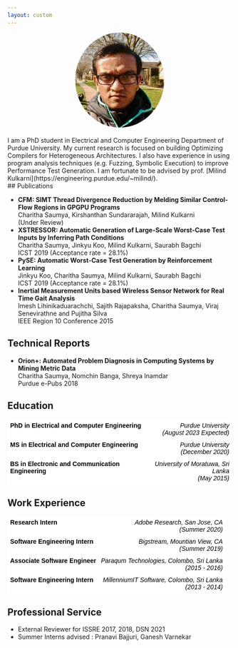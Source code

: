 ```yaml
---
layout: custom
---
```


<!--<img class="profile-picture" src="charitha.jpg">-->
<div style="text-align:center">
<img  src="charitha3.jpg" alt="Poster" style="border-radius:50%" width="200"/>  <br/>
</div>
<br/>
I am a PhD student in Electrical and Computer Engineering Department of Purdue University. My current research is focused on building Optimizing Compilers for Heterogeneous Architectures. I also have experience in using program analysis techniques (e.g. Fuzzing, Symbolic Execution) to improve Performance Test 
Generation. 
I am fortunate to be advised by prof. [Milind Kulkarni](https://engineering.purdue.edu/~milind/). 
<!-- </div> -->
<br/>
<!--Have a look at my blog [here](blog).-->
## Publications

+ **CFM: SIMT Thread Divergence Reduction by Melding Similar Control-Flow Regions in GPGPU Programs** <br/>
    Charitha Saumya, Kirshanthan Sundararajah, Milind Kulkarni <br/>
    (Under Review) 
    <a href="https://arxiv.org/abs/2107.05681" target="_blank"><i class="far fa-file-pdf fa-1x" style="color:black;"></i></a>
+ **XSTRESSOR: Automatic Generation of Large-Scale Worst-Case Test Inputs by Inferring Path Conditions** <br/>
   Charitha Saumya, Jinkyu Koo, Milind Kulkarni, Saurabh Bagchi <br/>
   ICST 2019 (Acceptance rate = 28.1%) 
    <a href="https://ieeexplore.ieee.org/document/8730162" target="_blank"><i class="far fa-file-pdf fa-1x" style="color:black;"></i></a>
   <!--<a href="https://github.com/charitha22/XSTRESSOR" target="_blank"><i class="fab fa-github fa-1x" style="color:black;"></i></a>-->
+ **PySE: Automatic Worst-Case Test Generation by Reinforcement Learning** <br/>
   Jinkyu Koo, Charitha Saumya, Milind Kulkarni, Saurabh Bagchi <br/>
   ICST 2019 (Acceptance rate = 28.1%) 
    <a href="https://ieeexplore.ieee.org/document/8730198" target="_blank"><i class="far fa-file-pdf fa-1x" style="color:black;"></i></a>
+ **Inertial Measurement Units based Wireless Sensor Network for Real Time Gait Analysis** <br/>
   Imesh Lihinikaduarachchi, Sajith Rajapaksha, Charitha Saumya, Viraj Senevirathne and Pujitha Silva <br/>
   IEEE Region 10 Conference 2015
    <a href="https://ieeexplore.ieee.org/document/7372999" target="_blank"><i class="far fa-file-pdf fa-1x" style="color:black;"></i></a>

## Technical Reports

+  **Orion+: Automated Problem Diagnosis in Computing Systems by Mining Metric Data** <br/>
   Charitha Saumya, Nomchin Banga, Shreya Inamdar <br/>
   Purdue e-Pubs 2018
   <a href="https://docs.lib.purdue.edu/ecetr/488/" target="_blank"><i class="far fa-file-pdf fa-1x" style="color:black;"></i></a>

## Education

<style type="text/css">
.tg  {border-collapse:collapse;border-spacing:0;}
.tg td{border-color:black;border-style:solid;border-width:1px;font-family:Arial, sans-serif;font-size:14px;
  overflow:hidden;padding:5px 5px;word-break:normal;}
.tg th{border-color:black;border-style:solid;border-width:1px;font-family:Arial, sans-serif;font-size:14px;
  font-weight:normal;overflow:hidden;padding:5px 5px;word-break:normal;}
.tg .tg-eo1f{background-color:#ffffff;border-color:#ffffff;color:#000000;font-family:Arial, Helvetica, sans-serif !important;;
  font-weight:bold;text-align:left;vertical-align:top}
.tg .tg-gs09{background-color:#ffffff;border-color:#ffffff;color:#000000;font-style:italic;text-align:right;vertical-align:top}
</style>
<table class="tg">
<thead>
  <tr>
    <th class="tg-eo1f">PhD in Electrical and Computer Engineering</th>
    <th class="tg-gs09">Purdue University <br>(August 2023 Expected)</th>
  </tr>
</thead>
<tbody>
  <tr>
    <td class="tg-eo1f">MS in Electrical and Computer Engineering</td>
    <td class="tg-gs09">Purdue University <br>(December 2020)</td>
  </tr>
  <tr>
    <td class="tg-eo1f"><span style="font-weight:bold">BS in Electronic and Communication Engineering</span></td>
    <td class="tg-gs09">University of Moratuwa, Sri Lanka <br>(May 2015)</td>
  </tr>
</tbody>
</table>

## Work Experience

<style type="text/css">
.tg  {border-collapse:collapse;border-spacing:0;}
.tg td{border-color:black;border-style:solid;border-width:1px;font-family:Arial, sans-serif;font-size:14px;
  overflow:hidden;padding:5px 5px;word-break:normal;}
.tg th{border-color:black;border-style:solid;border-width:1px;font-family:Arial, sans-serif;font-size:14px;
  font-weight:normal;overflow:hidden;padding:5px 5px;word-break:normal;}
.tg .tg-eo1f{background-color:#ffffff;border-color:#ffffff;color:#000000;font-family:Arial, Helvetica, sans-serif !important;;
  font-weight:bold;text-align:left;vertical-align:top}
.tg .tg-gs09{background-color:#ffffff;border-color:#ffffff;color:#000000;font-style:italic;text-align:right;vertical-align:top}
</style>
<table class="tg">
<thead>
  <tr>
    <th class="tg-eo1f">Research Intern</th>
    <th class="tg-gs09">Adobe Research, San Jose, CA <br>(Summer 2020)</th>
  </tr>
</thead>
<tbody>
  <tr>
    <td class="tg-eo1f">Software Engineering Intern</td>
    <td class="tg-gs09">Bigstream, Mountian View, CA <br>(Summer 2019)</td>
  </tr>
  <tr>
    <td class="tg-eo1f">Associate Software Engineer</td>
    <td class="tg-gs09">Paraqum Technologies, Colombo, Sri Lanka <br>(2015 - 2016)</td>
  </tr>
  <tr>
    <td class="tg-eo1f">Software Engineering Intern</td>
    <td class="tg-gs09">MillenniumIT Software, Colombo, Sri Lanka <br>(2013 - 2014)</td>
  </tr>
</tbody>
</table>

## Professional Service

* External Reviewer for ISSRE 2017, 2018, DSN 2021
* Summer Interns advised : Pranavi Bajjuri, Ganesh Varnekar

